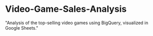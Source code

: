# Video-Game-Sales-Analysis
"Analysis of the top-selling video games using BigQuery, visualized in Google Sheets."
